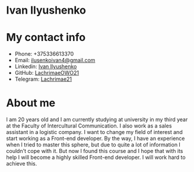 # Ivan Ilyushenko

# My contact info

- Phone: +375336613370
- Email: ilusenkoivan4@gmail.com
- Linkedin: [Ivan Ilyushenko](https://www.linkedin.com/in/ivan-ilyushenko-31709b282/)
- GitHub: [LachrimaeOWO21](https://github.com/LachrimaeOWO21)
- Telegram: [Lachrimae21](https://t.me/Lachrimae21)

# About me

I am 20 years old and I am currently studying at university in my third year at the Faculty of Intercultural Communication. I also work as a sales assistant in a logistic company. I want to change my field of interest and start working as a Front-end developer. By the way, I have an experience when I tried to master this sphere, but due to quite a lot of information I couldn't cope with it. But now I found this course and I hope that with its help I will become a highly skilled Front-end developer. I will work hard to achieve this.
